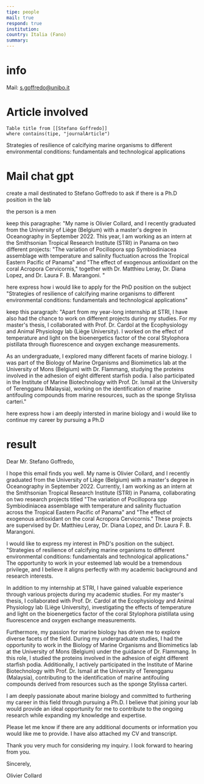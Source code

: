 ```yaml
---
tipe: people
mail: true
respond: true
institution:
country: Italia (Fano)
summary:
---
```

# info 
Mail: [s.goffredo@unibo.it](mailto:s.goffredo@unibo.it)

# Article involved
```dataview 
Table title from [[Stefano Goffredo]]
where contains(tipe, "journalArticle")
```
Strategies of resilience of calcifying marine organisms to different environmental conditions: fundamentals and technological applications

# Mail chat gpt

create a mail destinated to Stefano Goffredo to ask if there is a Ph.D position in the lab 

the person is a men

keep this paragraphe:
"My name is Olivier Collard, and I recently graduated from the University of Liège (Belgium) with a master's degree in Oceanography in September 2022. This year, I am working as an intern at the Smithsonian Tropical Research Institute (STRI) in Panama on two different projects: "The variation of Pocillopora spp Symbiodiniacea assemblage with temperature and salinity fluctuation across the Tropical Eastern Pacific of Panama" and "The effect of exogenous antioxidant on the coral Acropora Cervicornis," together with Dr. Matthieu Leray, Dr. Diana Lopez, and Dr. Laura F. B. Marangoni. "

here express how i would like to apply for the PhD position on the subject "Strategies of resilience of calcifying marine organisms to different environmental conditions: fundamentals and technological applications"

keep this paragraph: "Apart from my year-long internship at STRI, I have also had the chance to work on different projects during my studies. For my master's thesis, I collaborated with Prof. Dr. Cardol at the Ecophysiology and Animal Physiology lab (Liège University). I worked on the effect of temperature and light on the bioenergetics factor of the coral Stylophora pistillata through fluorescence and oxygen exchange measurements.

As an undergraduate, I explored many different facets of marine biology. I was part of the Biology of Marine Organisms and Biomimetics lab at the University of Mons (Belgium) with Dr. Flammang, studying the proteins involved in the adhesion of eight different starfish podia. I also participated in the Institute of Marine Biotechnology with Prof. Dr. Ismail at the University of Terengganu (Malaysia), working on the identification of marine antifouling compounds from marine resources, such as the sponge Stylissa carteri."

here express how i am deeply intersted in marine biology and i would like to continue my career by pursuing a Ph.D

# result

Dear Mr. Stefano Goffredo,

I hope this email finds you well. My name is Olivier Collard, and I recently graduated from the University of Liège (Belgium) with a master's degree in Oceanography in September 2022. Currently, I am working as an intern at the Smithsonian Tropical Research Institute (STRI) in Panama, collaborating on two research projects titled "The variation of Pocillopora spp Symbiodiniacea assemblage with temperature and salinity fluctuation across the Tropical Eastern Pacific of Panama" and "The effect of exogenous antioxidant on the coral Acropora Cervicornis." These projects are supervised by Dr. Matthieu Leray, Dr. Diana Lopez, and Dr. Laura F. B. Marangoni.

I would like to express my interest in PhD's position on the subject. "Strategies of resilience of calcifying marine organisms to different environmental conditions: fundamentals and technological applications." The opportunity to work in your esteemed lab would be a tremendous privilege, and I believe it aligns perfectly with my academic background and research interests.

In addition to my internship at STRI, I have gained valuable experience through various projects during my academic studies. For my master's thesis, I collaborated with Prof. Dr. Cardol at the Ecophysiology and Animal Physiology lab (Liège University), investigating the effects of temperature and light on the bioenergetics factor of the coral Stylophora pistillata using fluorescence and oxygen exchange measurements.

Furthermore, my passion for marine biology has driven me to explore diverse facets of the field. During my undergraduate studies, I had the opportunity to work in the Biology of Marine Organisms and Biomimetics lab at the University of Mons (Belgium) under the guidance of Dr. Flammang. In this role, I studied the proteins involved in the adhesion of eight different starfish podia. Additionally, I actively participated in the Institute of Marine Biotechnology with Prof. Dr. Ismail at the University of Terengganu (Malaysia), contributing to the identification of marine antifouling compounds derived from resources such as the sponge Stylissa carteri.

I am deeply passionate about marine biology and committed to furthering my career in this field through pursuing a Ph.D. I believe that joining your lab would provide an ideal opportunity for me to contribute to the ongoing research while expanding my knowledge and expertise.

Please let me know if there are any additional documents or information you would like me to provide. I have also attached my CV and transcript.

Thank you very much for considering my inquiry. I look forward to hearing from you.

Sincerely,

Olivier Collard